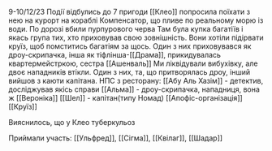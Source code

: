 
9-10/12/23
Події відбулись до 7 пригоди
[[Клео]] попросила поїхати з нею на курорт на кораблі Компенсатор, що пливе по реальному морю із води. 
По дорозі вбили пурпурового черва
Там була купка багатіїв і якась група тих, хто приховував свою зовнішність. Вони хотіли підірвати круїз, щоб помститись багатіям за щось. Один з них приховувався як дроу-скрипачка, інша як тіфлінша-[[Драма]], прикидувалась квартермейстркою, сестра [[Ашенваль]]
Ми ліквідували вибухівку, але двоє нападників втікли. Один з них, та, що притворялась дроу, інший вийшов з каюти капітана.
НПС з ресторану:
[[Абу Аль Хазім]] - детектив, досліджував якісь справи
[[Альма]] - дроу-скрипачка, нападниця, вона ж [[Вероніка]]
[[Шел]] - капітан(типу Номад)
[[Апофіс-організація]]
[[Круїз]]

Вияснилось, що у Клео туберкульоз


Приймали участь: [[Ульфред]], [[Сігма]], [[Квілаг]], [[Шадар]]